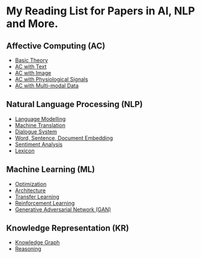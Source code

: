 # My Reading List for Papers in AI, NLP and More.

## Affective Computing (AC)

 - [Basic Theory](./AC/AC_theory.md)
 - [AC with Text](./AC/AC_text.md)
 - [AC with Image](./AC/AC_image.md)
 - [AC with Physiological Signals](./AC/AC_physiological.md)
 - [AC with Multi-modal Data](./AC/AC_multimodal.md)

## Natural Language Processing (NLP)

 - [Language Modelling](./NLP/NLP_modelling.md)
 - [Machine Translation](./NLP/NLP_translation.md)
 - [Dialogue System](./NLP/NLP_dialogue.md)
 - [Word, Sentence, Document Embedding](./NLP/NLP_embedding.md)
 - [Sentiment Analysis](./NLP/NLP_sentiment.md)
 - [Lexicon](./NLP/NLP_lexicon.md)

## Machine Learning (ML)

 - [Optimization](./ML/ML_optimization.md)
 - [Architecture](./ML/ML_architecture.md)
 - [Transfer Learning](./ML/ML_transfer.md)
 - [Reinforcement Learning](./ML/ML_reinforcement.md)
 - [Generative Adversarial Network (GAN)](./ML/ML_GAN.md)

## Knowledge Representation (KR)

 - [Knowledge Graph](./CV/CV_classification.md)
 - [Reasoning](./CV/CV_segmentation.md)

<!---
## Computer Vision (CV)

 - [Image Classification](./CV/CV_classification.md)
 - [Instance Segmentation](./CV/CV_segmentation.md)
 - [Visual Question Answering](./CV/CV_visual_QA.md)
 - [Image Captioning](./CV/CV_captioning.md)
 - [Image Generation](./CV/CV_generation.md)
--->




<!--stackedit_data:
eyJoaXN0b3J5IjpbNTQxMjA3NTc5LC0xNzQ4NzMxODM3LC0xMD
E2ODgyNDI5LDE5Mjc0MjI2ODIsNTIyMDU4MzIwLC0xMTQ1MDA4
NzQ0LDY2NzA2ODI4MiwtMTIyMTk1NjI4Nyw0NzgxNjE5MDYsMT
ExMjQyMDE3OSw0MjAyNzIwMDRdfQ==
-->